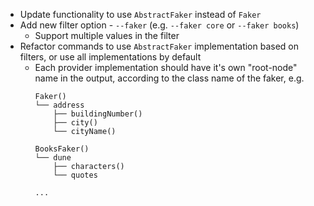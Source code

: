 - Update functionality to use `AbstractFaker` instead of `Faker`
- Add new filter option - `--faker` (e.g. `--faker core` or `--faker books`)
  - Support multiple values in the filter
- Refactor commands to use `AbstractFaker` implementation based on filters, or use all implementations by default
  - Each provider implementation should have it's own "root-node" name in the output, according to the class name of the faker, e.g. 
    ```text
    Faker()
    └── address
        ├── buildingNumber()
        ├── city()
        └── cityName()

    BooksFaker()
    └── dune
        ├── characters()
        └── quotes
    
    ...
    ```
